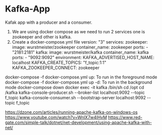 # Kafka-App
Kafak app with a producer and a consumer.

1. We are using docker compose as we need to run 2 services one is zookeeper and other is
   kafka.
2. Create a docker-compose.yml file
   version: "3"
   services:
	zookeeper:
	    	image: wurstmeister/zookeeper
                container_name: zookeeper
 		ports: 
		- "2181:2181"
	kafka:
		image: wurstmeister/kafka
		container_name: kafka
		ports: 
		- "9092:9092"
	environment:
		KAFKA_ADVERTISED_HOST_NAME: localhost
		KAFKA_CREATE_TOPICS: "f_topic:1:1"
		KAFKA_ZOOKEEPER_CONNECT: zookeeper
	


docker-compose -f docker-compose.yml up: To run in the foreground mode
docker-compose -f docker-compose.yml up -d: To run in the background mode
docker-compose down
docker exec -it kafka /bin/sh
cd /opt
cd /kafka
kafka-console-producer.sh --broker-list localhost:9092 --topic f_topic
kafka-console-consumer.sh --bootstrap-server localhost:9092 --topic f_topic

https://dzone.com/articles/running-apache-kafka-on-windows-os
https://www.youtube.com/watch?v=WnlX7w4lHvM
https://www.red-gate.com/simple-talk/dotnet/net-development/using-apache-kafka-with-net/
